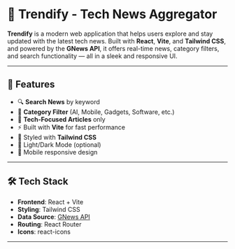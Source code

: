 # 📰 Trendify - Tech News Aggregator

**Trendify** is a modern web application that helps users explore and stay updated with the latest tech news. Built with **React**, **Vite**, and **Tailwind CSS**, and powered by the **GNews API**, it offers real-time news, category filters, and search functionality — all in a sleek and responsive UI.

---

## 🚀 Features

- 🔍 **Search News** by keyword
- 📂 **Category Filter** (AI, Mobile, Gadgets, Software, etc.)
- 🧠 **Tech-Focused Articles** only
- ⚡ Built with **Vite** for fast performance
- 🎨 Styled with **Tailwind CSS**
- 🌙 Light/Dark Mode (optional)
- 📱 Mobile responsive design

---


## 🛠️ Tech Stack

- **Frontend**: React + Vite
- **Styling**: Tailwind CSS
- **Data Source**: [GNews API](https://gnews.io/)
- **Routing**: React Router
- **Icons**: react-icons

---

